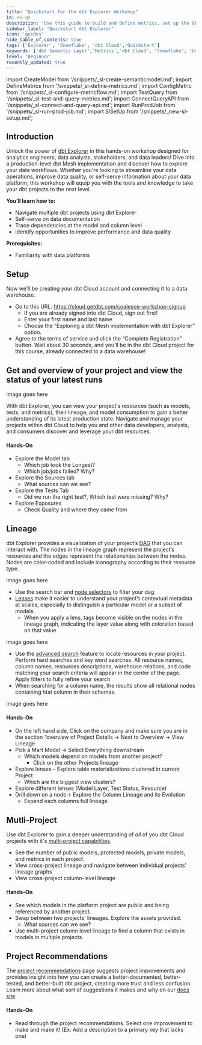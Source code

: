 ```yaml
---
title: "Quickstart for the dbt Explorer Workshop"
id: ex-qs
description: "Use this guide to build and define metrics, set up the dbt Cloud Semantic Layer, and query them using Google Sheets."
sidebar_label: "Quickstart dbt Explorer"
icon: 'guides'
hide_table_of_contents: true
tags: ['Explorer', 'Snowflake', 'dbt Cloud','Quickstart']
keywords: ['dbt Semantic Layer','Metrics','dbt Cloud', 'Snowflake', 'Google Sheets']
level: 'Beginner'
recently_updated: true
---
```


<!-- The below snippets (or reusables) can be found in the following file locations in the docs code repository) -->
import CreateModel from '/snippets/_sl-create-semanticmodel.md';
import DefineMetrics from '/snippets/_sl-define-metrics.md';
import ConfigMetric from '/snippets/_sl-configure-metricflow.md';
import TestQuery from '/snippets/_sl-test-and-query-metrics.md';
import ConnectQueryAPI from '/snippets/_sl-connect-and-query-api.md';
import RunProdJob from '/snippets/_sl-run-prod-job.md';
import SlSetUp from '/snippets/_new-sl-setup.md'; 

## Introduction
Unlock the power of [dbt Explorer](/docs/collaborate/explore-projects) in this hands-on workshop designed for analytics engineers, data analysts, stakeholders, and data leaders! Dive into a production-level dbt Mesh implementation and discover how to explore your data workflows.⁠ Whether you're looking to streamline your data operations, improve data quality, or self-serve information about your data platform, this workshop will equip you with the tools and knowledge to take your dbt projects to the next level.

**You’ll learn how to:**
- Navigate multiple dbt projects using dbt Explorer
- Self-serve on data documentation
- Trace dependencies at the model and column level
- Identify opportunities to improve performance and data quality

**Prerequisites:**
- Familiarity with data platforms

## Setup
Now we’ll be creating your dbt Cloud account and connecting it to a data warehouse. 
- Go to this URL:  https://cloud.getdbt.com/coalesce-workshop-signup
  - If you are already signed into dbt Cloud, sign out first!
  - Enter your first name and last name
  - Choose the “Exploring a dbt Mesh implementation with dbt Explorer” option.
- Agree to the terms of service and click the “Complete Registration” button. Wait about 30 seconds, and you’ll be in the dbt Cloud project for this course, already connected to a data warehouse!

## Get and overview of your project and view the status of your latest runs

image goes here

With dbt Explorer, you can view your project's resources (such as models, tests, and metrics), their lineage, and model consumption to gain a better understanding of its latest production state. Navigate and manage your projects within dbt Cloud to help you and other data developers, analysts, and consumers discover and leverage your dbt resources.

#### Hands-On
- Explore the Model tab 
  - Which job took the Longest? 
  - Which job/jobs failed? Why?
- Explore the Sources tab
  - What sources can we see?
- Explore the Tests Tab
  - Did we run the right test?, Which test were missing? Why?
- Explore Exposures 
  - Check Quality and where they came from
 
## Lineage

dbt Explorer provides a visualization of your project’s [DAG](/terms/dag) that you can interact with. The nodes in the lineage graph represent the project’s resources and the edges represent the relationships between the nodes. Nodes are color-coded and include iconography according to their resource type.

image goes here

- Use the search bar and [node selectors](/reference/node-selection/syntax) to filter your dag.
- [Lenses](docs/collaborate/explore-projects#lenses) make it easier to understand your project’s contextual metadata at scales, especially to distinguish a particular model or a subset of models.
  - When you apply a lens, tags become visible on the nodes in the lineage graph, indicating the layer value along with coloration based on that value

 image goes here
  
- Use the [advanced search](/docs/collaborate/explore-projects#search-resources) feature to locate resources in your project. Perform hard searches and key word searches. All resource names, column names, resources descriptions, warehouse relations, and code matching your search criteria will appear in the center of the page. Apply filters to fully refine your search
- When searching for a column name, the results show all relational nodes containing htat column in their schemas. 

image goes here

#### Hands-On
- On the left hand side, Click on the company and make sure you are in the section “overview of Project Details → Next to Overview → View Lineage
- Pick a Mart Model → Select Everything downstream
  - Which models depend on models from another project?
    - Click on the other Projects lineage
- Explore lenses – Explore table materializations clustered in current Project
  - Which are the biggest view clusters?
- Explore different lenses (Model Layer, Test Status, Resource)
- Drill down on a node→ Explore the Column Lineage and its Evolution
  - Expand each columns full lineage


## Mutli-Project
Use dbt Explorer to gain a deeper understanding of *all* of you dbt Cloud projects with it's [multi-project capabilities](/docs/collaborate/explore-multiple-projects). 
- See the number of public models, protected models, private models, and metrics in each project.
- View cross-project lineage and navigate between individual projects’ lineage graphs
- View cross-project column-level lineage

#### Hands-On
- See which models in the platform project are public and being referenced by another project.
- Swap between two projects’ lineages. Explore the  assets provided.
  - What sources can we see?
- Use multi-project column level lineage to find a column that exists in models in multiple projects.

## Project Recommendations
The [project recommendations](/docs/collaborate/project-recommendations) page suggests project improvements and provides insight into how you can create a better-documented, better-tested, and better-built dbt project, creating more trust and less confusion.
Learn more about what sort of suggestions it makes and why on our [docs site](/docs/collaborate/project-recommendations).

#### Hands-On
- Read through the project recommendations. Select one improvement to make and make it! (Ex: Add a description to a primary key that lacks one)
